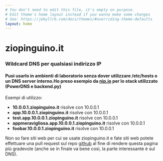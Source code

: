 ```yaml
---
# You don't need to edit this file, it's empty on purpose.
# Edit theme's home layout instead if you wanna make some changes
# See: https://jekyllrb.com/docs/themes/#overriding-theme-defaults
layout: home
---
```

# ziopinguino.it
### Wildcard DNS per qualsiasi indirizzo IP

#### Puoi usarlo in ambienti di laboratorio senza dover utilizzare /etc/hosts o un DNS server interno.Ho preso esempio da [nip.io](nip.io) per lo stack utilizzato (PowerDNS e backend.py)

Esempi di utilizzo:

* **10.0.0.1.ziopinguino.it** risolve con 10.0.0.1
* **app.10.0.0.1.ziopinguino.it** risolve con 10.0.0.1
* **test.app.10.0.0.1.ziopinguino.it** risolve con 10.0.0.1
* **appmeravigliosa.app.10.0.0.1.ziopinguino.it** risolve con 10.0.0.1
* **foobar.10.0.0.1.ziopinguino.it** risolve con 10.0.0.1

Non so fare siti web per cui se usate ziopinguino.it e fate siti web potete effettuare una pull request sul repo <a href="https://github.com/lucky-sideburn/ziopinguino.it">github</a> al fine di rendere questa pagina pi&ugrave; gradevole (anche se in finale va bene così, la parte interessante è sul DNS).
